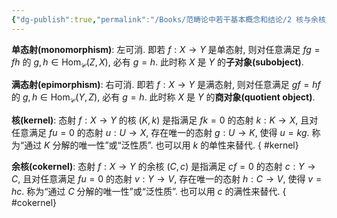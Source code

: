 ```yaml
---
{"dg-publish":true,"permalink":"/Books/范畴论中若干基本概念和结论/2 核与余核/","dgPassFrontmatter":true,"created":"2024-07-06T09:51:15.437+08:00","updated":"2024-07-09T22:15:11.644+08:00"}
---
```


**单态射(monomorphism)**: 左可消. 即若 $f:X\rightarrow Y$ 是单态射, 则对任意满足 $fg=fh$ 的 $g,h \in\mathrm{Hom}_{\mathcal{C}}(Z,X)$, 必有 $g=h$. 此时称 $X$ 是 $Y$ 的**子对象(subobject)**.

**满态射(epimorphism)**: 右可消. 即若 $f:X\rightarrow Y$ 是满态射, 则对任意满足 $gf=hf$ 的 $g,h \in\mathrm{Hom}_{\mathcal{C}}(Y,Z)$, 必有 $g=h$. 此时称 $X$ 是 $Y$ 的**商对象(quotient object)**.

**核(kernel)**: 态射 $f:X\longrightarrow Y$ 的核 $(K,k)$ 是指满足 $fk=0$ 的态射 $k:K\longrightarrow X$, 且对任意满足 $fu=0$ 的态射 $u:U\longrightarrow X$, 存在唯一的态射 $g:U\longrightarrow K$, 使得 $u=kg$. 称为“通过 $K$ 分解的唯一性”或“泛性质”. 也可以用 $k$ 的单性来替代.
{ #kernel}


**余核(cokernel)**: 态射 $f:X\longrightarrow Y$ 的余核 $(C,c)$ 是指满足 $cf=0$ 的态射 $c:Y\longrightarrow C$, 且对任意满足 $fu=0$ 的态射 $v:Y\longrightarrow V$, 存在唯一的态射 $h:C\longrightarrow V$, 使得 $v=hc$. 称为“通过 $C$ 分解的唯一性”或“泛性质”. 也可以用 $c$ 的满性来替代.
{ #cokernel}

